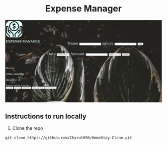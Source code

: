 <p>
  <h1 align="center">Expense Manager</h1>
</p>
  
![alt text](/expense.png "Expense Manager")

## Instructions to run locally


1. Clone the repo
```
git clone https://github.com/Charul090/HomeStay-Clone.git
```
